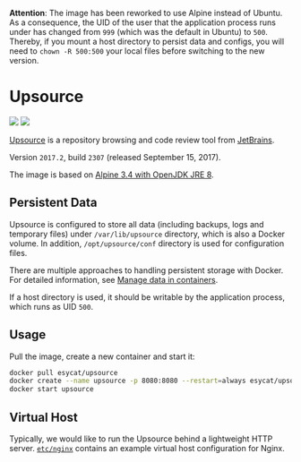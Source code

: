 **Attention**:
The image has been reworked to use Alpine instead of Ubuntu. As a consequence, the UID of the user that the application process runs under has changed from `999` (which was the default in Ubuntu) to `500`. Thereby, if you mount a host directory to persist data and configs, you will need to `chown -R 500:500` your local files before switching to the new version.

# Upsource
[![](https://images.microbadger.com/badges/image/esycat/upsource.svg)](https://microbadger.com/images/esycat/upsource "Get your own image badge on microbadger.com")
[![](https://images.microbadger.com/badges/version/esycat/upsource.svg)](https://microbadger.com/images/esycat/upsource "Get your own version badge on microbadger.com")

[Upsource](https://jetbrains.com/upsource/) is a repository browsing and code review tool from [JetBrains](https://jetbrains.com/).

Version `2017.2`, build `2307` (released September 15, 2017).

The image is based on [Alpine 3.4 with OpenJDK JRE 8](https://hub.docker.com/r/esycat/java/).

## Persistent Data
Upsource is configured to store all data (including backups, logs and temporary files) under `/var/lib/upsource` directory, which is also a Docker volume. In addition, `/opt/upsource/conf` directory is used for configuration files.

There are multiple approaches to handling persistent storage with Docker. For detailed information, see [Manage data in containers](https://docs.docker.com/engine/tutorials/dockervolumes/).

If a host directory is used, it should be writable by the application process, which runs as UID `500`.

## Usage

Pull the image, create a new container and start it:

```bash
docker pull esycat/upsource
docker create --name upsource -p 8080:8080 --restart=always esycat/upsource
docker start upsource
```

## Virtual Host
Typically, we would like to run the Upsource behind a lightweight HTTP server. [`etc/nginx`]() contains an example virtual host configuration for Nginx.
